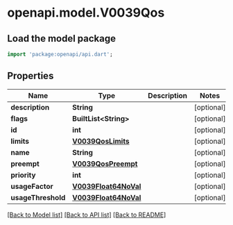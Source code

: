 # openapi.model.V0039Qos

## Load the model package
```dart
import 'package:openapi/api.dart';
```

## Properties
Name | Type | Description | Notes
------------ | ------------- | ------------- | -------------
**description** | **String** |  | [optional] 
**flags** | **BuiltList&lt;String&gt;** |  | [optional] 
**id** | **int** |  | [optional] 
**limits** | [**V0039QosLimits**](V0039QosLimits.md) |  | [optional] 
**name** | **String** |  | [optional] 
**preempt** | [**V0039QosPreempt**](V0039QosPreempt.md) |  | [optional] 
**priority** | **int** |  | [optional] 
**usageFactor** | [**V0039Float64NoVal**](V0039Float64NoVal.md) |  | [optional] 
**usageThreshold** | [**V0039Float64NoVal**](V0039Float64NoVal.md) |  | [optional] 

[[Back to Model list]](../README.md#documentation-for-models) [[Back to API list]](../README.md#documentation-for-api-endpoints) [[Back to README]](../README.md)


